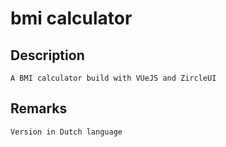 # bmi calculator

## Description
```
A BMI calculator build with VUeJS and ZircleUI
```
## Remarks
```
Version in Dutch language
```

